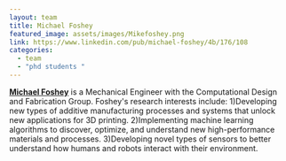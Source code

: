 ```yaml
---
layout: team
title: Michael Foshey
featured_image: assets/images/Mikefoshey.png
link: https://www.linkedin.com/pub/michael-foshey/4b/176/108
categories:
  - team
  - "phd students "
---
```


[**Michael Foshey**](https://www.linkedin.com/pub/michael-foshey/4b/176/108) is a Mechanical Engineer with the Computational Design and Fabrication Group. Foshey's research interests include: 1)Developing new types of additive manufacturing processes and systems that unlock new applications for 3D printing. 2)Implementing machine learning algorithms to discover, optimize, and understand new high-performance materials and processes. 3)Developing novel types of sensors to better understand how humans and robots interact with their environment.
